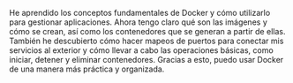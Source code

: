 He aprendido los conceptos fundamentales de Docker y cómo utilizarlo para gestionar aplicaciones. Ahora tengo claro qué son las imágenes y cómo se crean, así como los contenedores que se generan a partir de ellas. También he descubierto cómo hacer mapeos de puertos para conectar mis servicios al exterior y cómo llevar a cabo las operaciones básicas, como iniciar, detener y eliminar contenedores. Gracias a esto, puedo usar Docker de una manera más práctica y organizada.
